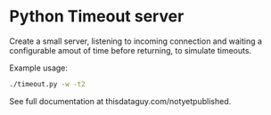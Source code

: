 # Python Timeout server

Create a small server, listening to incoming connection and waiting a configurable amout of time before returning, to simulate timeouts.

Example usage:

```bash
./timeout.py -w -t2
```

See full documentation at thisdataguy.com/notyetpublished.